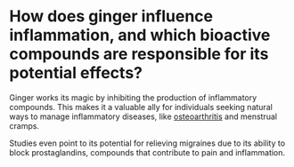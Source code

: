 # How does ginger influence inflammation, and which bioactive compounds are responsible for its potential effects?

Ginger works its magic by inhibiting the production of inflammatory compounds. This makes it a valuable ally for individuals seeking natural ways to manage inflammatory diseases, like [osteoarthritis](https://www.drberg.com/blog/eat-this-food-for-osteoarthritis) and menstrual cramps.

Studies even point to its potential for relieving migraines due to its ability to block prostaglandins, compounds that contribute to pain and inflammation.